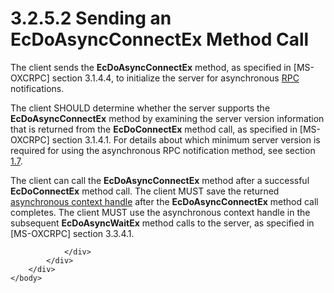 <html dir="LTR" xmlns:mshelp="http://msdn.microsoft.com/mshelp" xmlns:ddue="http://ddue.schemas.microsoft.com/authoring/2003/5" xmlns:xlink="http://www.w3.org/1999/xlink" xmlns:tool="http://www.microsoft.com/tooltip">
    <head>
        <meta http-equiv="Content-Type" content="text/html; CHARSET=utf-8"></meta>
        <meta name="save" content="history"></meta>
        <title>3.2.5.2 Sending an EcDoAsyncConnectEx Method Call</title>
        <xml>
            <mshelp:toctitle title="3.2.5.2 Sending an EcDoAsyncConnectEx Method Call"></mshelp:toctitle>
            <mshelp:rltitle title="[MS-OXCNOTIF]: Sending an EcDoAsyncConnectEx Method Call"></mshelp:rltitle>
            <mshelp:keyword index="A" term="e5fd4058-4b4e-4c7a-b653-008268574b8d"></mshelp:keyword>
            <mshelp:attr name="DCSext.ContentType" value="open specification"></mshelp:attr>
            <mshelp:attr name="AssetID" value="e5fd4058-4b4e-4c7a-b653-008268574b8d"></mshelp:attr>
            <mshelp:attr name="TopicType" value="kbRef"></mshelp:attr>
            <mshelp:attr name="DCSext.Title" value="[MS-OXCNOTIF]: Sending an EcDoAsyncConnectEx Method Call" />
        </xml>
    </head>
    <body>
        <div id="header">
            <h1 class="heading">3.2.5.2 Sending an EcDoAsyncConnectEx Method Call</h1>
        </div>
        <div id="mainSection">
            <div id="mainBody">
                <div id="allHistory" class="saveHistory"></div>
                <div id="sectionSection0" class="section" name="collapseableSection">
                    

<p>The client sends the <b>EcDoAsyncConnectEx</b> method, as
specified in <mshelp:link keywords="137f0ce2-31fd-4952-8a7d-6c0b242e4b6a" tabindex="0">[MS-OXCRPC]</mshelp:link>
section <mshelp:link keywords="dd573ee8-d305-47b3-8fc8-e09811543422" tabindex="0">3.1.4.4</mshelp:link>,
to initialize the server for asynchronous <a href="04fcfcd9-a11c-47cd-aa0c-c10a4085d0c8.htm#gt_8a7f6700-8311-45bc-af10-82e10accd331">RPC</a> notifications.</p>

<p>The client SHOULD determine whether the server supports the <b>EcDoAsyncConnectEx</b>
method by examining the server version information that is returned from the <b>EcDoConnectEx</b>
method call, as specified in [MS-OXCRPC] section <mshelp:link keywords="59d638fe-e63d-422a-b51d-6210b2155138" tabindex="0">3.1.4.1</mshelp:link>.
For details about which minimum server version is required for using the
asynchronous RPC notification method, see section <a href="82c9f52f-3bc1-4da3-9e18-8b561e850461.htm">1.7</a>.</p>

<p>The client can call the <b>EcDoAsyncConnectEx</b> method
after a successful <b>EcDoConnectEx</b> method call. The client MUST save the
returned <a href="04fcfcd9-a11c-47cd-aa0c-c10a4085d0c8.htm#gt_e288b075-2751-413d-981e-272b350b37c4">asynchronous
context handle</a> after the <b>EcDoAsyncConnectEx</b> method call completes.
The client MUST use the asynchronous context handle in the subsequent <b>EcDoAsyncWaitEx</b>
method calls to the server, as specified in [MS-OXCRPC] section <mshelp:link keywords="e45891af-30cc-43ed-8da9-0043d39e51c9" tabindex="0">3.3.4.1</mshelp:link>.</p>


                </div>
            </div>
        </div>
    </body>
</html>
